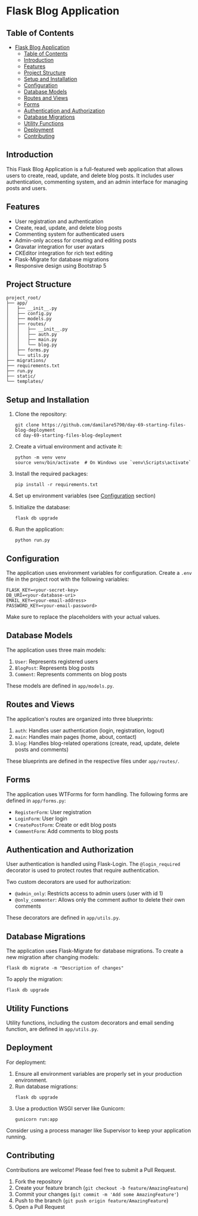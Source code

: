 # Flask Blog Application

## Table of Contents
- [Flask Blog Application](#flask-blog-application)
  - [Table of Contents](#table-of-contents)
  - [Introduction](#introduction)
  - [Features](#features)
  - [Project Structure](#project-structure)
  - [Setup and Installation](#setup-and-installation)
  - [Configuration](#configuration)
  - [Database Models](#database-models)
  - [Routes and Views](#routes-and-views)
  - [Forms](#forms)
  - [Authentication and Authorization](#authentication-and-authorization)
  - [Database Migrations](#database-migrations)
  - [Utility Functions](#utility-functions)
  - [Deployment](#deployment)
  - [Contributing](#contributing)

## Introduction

This Flask Blog Application is a full-featured web application that allows users to create, read, update, and delete blog posts. It includes user authentication, commenting system, and an admin interface for managing posts and users.

## Features

- User registration and authentication
- Create, read, update, and delete blog posts
- Commenting system for authenticated users
- Admin-only access for creating and editing posts
- Gravatar integration for user avatars
- CKEditor integration for rich text editing
- Flask-Migrate for database migrations
- Responsive design using Bootstrap 5

## Project Structure

```
project_root/
├── app/
│   ├── __init__.py
│   ├── config.py
│   ├── models.py
│   ├── routes/
│   │   ├── __init__.py
│   │   ├── auth.py
│   │   ├── main.py
│   │   └── blog.py
│   ├── forms.py
│   └── utils.py
├── migrations/
├── requirements.txt
├── run.py
├── static/
└── templates/
```

## Setup and Installation

1. Clone the repository:
   ```
   git clone https://github.com/damilare5790/day-69-starting-files-blog-deployment
   cd day-69-starting-files-blog-deployment
   ```

2. Create a virtual environment and activate it:
   ```
   python -m venv venv
   source venv/bin/activate  # On Windows use `venv\Scripts\activate`
   ```

3. Install the required packages:
   ```
   pip install -r requirements.txt
   ```

4. Set up environment variables (see [Configuration](#configuration) section)

5. Initialize the database:
   ```
   flask db upgrade
   ```

6. Run the application:
   ```
   python run.py
   ```

## Configuration

The application uses environment variables for configuration. Create a `.env` file in the project root with the following variables:

```
FLASK_KEY=<your-secret-key>
DB_URI=<your-database-uri>
EMAIL_KEY=<your-email-address>
PASSWORD_KEY=<your-email-password>
```

Make sure to replace the placeholders with your actual values.

## Database Models

The application uses three main models:

1. `User`: Represents registered users
2. `BlogPost`: Represents blog posts
3. `Comment`: Represents comments on blog posts

These models are defined in `app/models.py`.

## Routes and Views

The application's routes are organized into three blueprints:

1. `auth`: Handles user authentication (login, registration, logout)
2. `main`: Handles main pages (home, about, contact)
3. `blog`: Handles blog-related operations (create, read, update, delete posts and comments)

These blueprints are defined in the respective files under `app/routes/`.

## Forms

The application uses WTForms for form handling. The following forms are defined in `app/forms.py`:

- `RegisterForm`: User registration
- `LoginForm`: User login
- `CreatePostForm`: Create or edit blog posts
- `CommentForm`: Add comments to blog posts

## Authentication and Authorization

User authentication is handled using Flask-Login. The `@login_required` decorator is used to protect routes that require authentication.

Two custom decorators are used for authorization:

- `@admin_only`: Restricts access to admin users (user with id 1)
- `@only_commenter`: Allows only the comment author to delete their own comments

These decorators are defined in `app/utils.py`.

## Database Migrations

The application uses Flask-Migrate for database migrations. To create a new migration after changing models:

```
flask db migrate -m "Description of changes"
```

To apply the migration:

```
flask db upgrade
```

## Utility Functions

Utility functions, including the custom decorators and email sending function, are defined in `app/utils.py`.

## Deployment

For deployment:

1. Ensure all environment variables are properly set in your production environment.
2. Run database migrations:
   ```
   flask db upgrade
   ```
3. Use a production WSGI server like Gunicorn:
   ```
   gunicorn run:app
   ```

Consider using a process manager like Supervisor to keep your application running.

## Contributing

Contributions are welcome! Please feel free to submit a Pull Request.

1. Fork the repository
2. Create your feature branch (`git checkout -b feature/AmazingFeature`)
3. Commit your changes (`git commit -m 'Add some AmazingFeature'`)
4. Push to the branch (`git push origin feature/AmazingFeature`)
5. Open a Pull Request